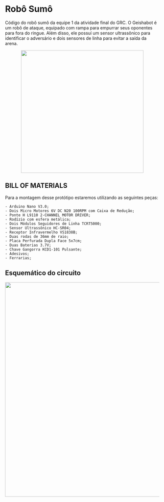 # Robô Sumô
Código do robô sumô da equipe 1 da atividade final do GRC.
O Geishabot é um robô de ataque, equipado com rampa para empurrar seus oponentes para fora do ringue. Além disso, ele possuí um sensor ultrassônico para identificar o adversário e dois sensores de linha para evitar a saída da arena.

<div align="center">
<img src="https://github.com/Grupo-de-Robotica-Competitiva-GRC/Robo-Sumo-Geishabot/assets/111692964/5fce3955-4c09-4fcf-89ad-abb79e65766a" width="400px" />
</div>

## BILL OF MATERIALS
Para a montagem desse protótipo estaremos utilizando as seguintes peças:

    - Arduino Nano V3.0;
    - Dois Micro Motores 6V DC N20 100RPM com Caixa de Redução;
    - Ponte H L9110 2-CHANNEL MOTOR DRIVER;
    - Rodízio com esfera metálica;
    - Dois Módulos Seguidores de Linha TCRT5000;
    - Sensor Ultrassônico HC-SR04;
    - Receptor Infravermelho VS1838B;
    - Duas rodas de 36mm de raio;
    - Placa Perfurada Dupla Face 5x7cm;
    - Duas Baterias 3.7V;
    - Chave Gangorra KCD1-101 Pulsante;
    - Adesivos;
    - Ferrarias;

## Esquemático do circuito
<div align="center">
<img src="https://github.com/Grupo-de-Robotica-Competitiva-GRC/Robo-Sumo-Geishabot/assets/111692964/afdc65e0-ca7e-49bd-9df0-f4e723c1646f" width="700px" />
</div>
